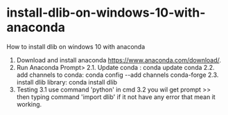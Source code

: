 # install-dlib-on-windows-10-with-anaconda
How to install dlib on windows 10 with anaconda
1. Download and install anaconda https://www.anaconda.com/download/.
2. Run Anaconda Prompt>
  2.1. Update conda : conda update conda
  2.2. add channels to conda: conda config --add channels conda-forge
  2.3. install dlib library: conda install dlib
3. Testing
  3.1 use command 'python' in cmd
  3.2 you wil get prompt >> then typing command 'import dlib' if it not have any error that mean it working.
